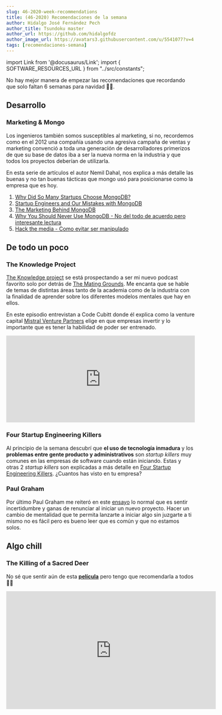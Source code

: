 ```yaml
---
slug: 46-2020-week-recommendations
title: (46-2020) Recomendaciones de la semana
author: Hidalgo José Fernández Pech
author_title: Tsundoku master 
author_url: https://github.com/hidalgofdz
author_image_url: https://avatars3.githubusercontent.com/u/5541077?v=4
tags: [recomendaciones-semana]
---
```


import Link from '@docusaurus/Link';
import { SOFTWARE_RESOURCES_URL } from "../src/constants";

No hay mejor manera de empezar las recomendaciones que recordando que solo faltan 6 semanas para navidad 🎅🏼. 

<!--truncate-->

## Desarrollo

### Marketing & Mongo

Los ingenieros también somos susceptibles al marketing, si no, recordemos como en el 2012 una compañía usando una agresiva campaña de ventas y marketing convenció a toda una generación de desarrolladores primerizos de que su base de datos iba a ser la nueva norma en la industria y que todos los proyectos deberían de utilizarla. 

En esta serie de artículos el autor Nemil Dahal, nos explica a más detalle las buenas y no tan buenas tácticas que mongo usó para posicionarse como la empresa que es hoy.

1. [Why Did So Many Startups Choose MongoDB?](https://www.nemil.com/mongo/1.html)
1. [Startup Engineers and Our Mistakes with MongoDB](https://www.nemil.com/mongo/2.html)
1. [The Marketing Behind MongoDB](https://www.nemil.com/mongo/3.html)
1. [Why You Should Never Use MongoDB - No del todo de acuerdo pero interesante lectura](http://www.sarahmei.com/blog/2013/11/11/why-you-should-never-use-mongodb/)
1. [Hack the media - Como evitar ser manipulado](https://github.com/nemild/hack-the-media)

## De todo un poco

### The Knowledge Project

[The Knowledge project](https://fs.blog/knowledge-project/) se está prospectando a ser mi nuevo podcast favorito solo por detrás de [The Mating Grounds](https://podcasts.apple.com/us/podcast/the-mating-grounds-podcast/id894712811). Me encanta que se hable de temas de distintas áreas tanto de la academia como de la industria con la finalidad de aprender sobre los diferentes modelos mentales que hay en ellos.
 
 En este episodio entrevistan a Code Cubitt donde él  explica como la venture capital [Mistral Venture Partners](https://mistralvp.com/team/code-cubitt/) elige en que empresas invertir y lo importante que es tener la habilidad de poder ser entrenado. 

<div style={{display: "flex", justifyContent: "center"}}>
<iframe src="https://open.spotify.com/embed-podcast/episode/6mkxaGTKfZtOXKHPlcrTQl" width="100%" height="232" frameborder="0" allowtransparency="true" allow="encrypted-media"></iframe>
</div>

### Four Startup Engineering Killers

Al principio de la semana descubrí que **el uso de tecnología inmadura** y los **problemas entre gente producto y administrativos** son _startup killers_ muy comunes en las empresas de software cuando están iniciando. Estas y otras 2 _startup killers_ son explicadas a más detalle en [Four Startup Engineering Killers](https://www.nemil.com/musings/four-startup-eng-killers.html). ¿Cuantos has visto en tu empresa? 
 
### Paul Graham
 
Por último Paul Graham me reiteró en este [ensayo](http://paulgraham.com/early.html) lo normal que es sentir incertidumbre y ganas de renunciar al iniciar un nuevo proyecto. Hacer un cambio de mentalidad que te permita lanzarte a iniciar algo sin juzgarte a ti mismo no es fácil pero es bueno leer que es común y que no estamos solos. 

## Algo chill

### The Killing of a Sacred Deer

No sé que sentir aún de esta [**película**](https://www.primevideo.com/detail/The-Killing-of-a-Sacred-Deer/0S3PB5DUK1GJTPTTELPTYIC8MD) pero tengo que recomendarla a todos 👌🏻

<div style={{display: "flex", justifyContent: "center"}}>
<iframe width="560" height="315" src="https://www.youtube.com/embed/CQFdGfwChtw" frameborder="0" allow="accelerometer; autoplay; clipboard-write; encrypted-media; gyroscope; picture-in-picture" allowfullscreen></iframe>
</div>
